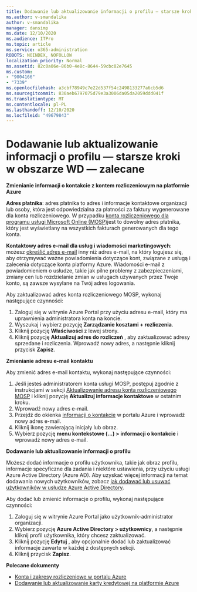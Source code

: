 ```yaml
---
title: Dodawanie lub aktualizowanie informacji o profilu — starsze kroki w obszarze WD — zalecane
ms.author: v-smandalika
author: v-smandalika
manager: dansimp
ms.date: 12/10/2020
ms.audience: ITPro
ms.topic: article
ms.service: o365-administration
ROBOTS: NOINDEX, NOFOLLOW
localization_priority: Normal
ms.assetid: 82c0a06e-86b0-4e8c-8644-59cbc02e7645
ms.custom:
- "9004166"
- "7339"
ms.openlocfilehash: a3cbf78949c7e22d537f54c2498133277a6cb5d6
ms.sourcegitcommit: 830aeb6797075d79e3a3006da05da2059ddd041f
ms.translationtype: MT
ms.contentlocale: pl-PL
ms.lasthandoff: 12/10/2020
ms.locfileid: "49679843"
---
```

# <a name="add-or-update-profile-information---legacy-wd---recommended-steps"></a>Dodawanie lub aktualizowanie informacji o profilu — starsze kroki w obszarze WD — zalecane

**Zmienianie informacji o kontakcie z kontem rozliczeniowym na platformie Azure**

**Adres płatnika**: adres płatnika to adres i informacje kontaktowe organizacji lub osoby, która jest odpowiedzialna za płatności za faktury wygenerowane dla konta rozliczeniowego. W przypadku [konta rozliczeniowego dla programu usługi Microsoft Online (MOSP)](https://docs.microsoft.com/azure/cost-management-billing/manage/change-azure-account-profile#update-an-mosp-billing-account-address)jest to dowolny adres płatnika, który jest wyświetlany na wszystkich fakturach generowanych dla tego konta.

**Kontaktowy adres e-mail dla usług i wiadomości marketingowych**: możesz [określić adres e-mail](https://docs.microsoft.com/azure/cost-management-billing/manage/change-azure-account-profile#change-your-contact-email-address) inny niż adres e-mail, na który logujesz się, aby otrzymywać ważne powiadomienia dotyczące kont, związane z usługą i zalecenia dotyczące konta platformy Azure. Wiadomości e-mail z powiadomieniem o usłudze, takie jak pilne problemy z zabezpieczeniami, zmiany cen lub rozdzielanie zmian w usługach używanych przez Twoje konto, są zawsze wysyłane na Twój adres logowania.

Aby zaktualizować adres konta rozliczeniowego MOSP, wykonaj następujące czynności:
1. Zaloguj się w witrynie Azure Portal przy użyciu adresu e-mail, który ma uprawnienia administratora konta na koncie.
2. Wyszukaj i wybierz pozycję **Zarządzanie kosztami + rozliczenia**. 
3. Kliknij pozycję **Właściwości** z lewej strony. 
4. Kliknij pozycję **Aktualizuj adres do rozliczeń** , aby zaktualizować adresy sprzedane i rozliczenia. Wprowadź nowy adres, a następnie kliknij przycisk **Zapisz**.

**Zmienianie adresu e-mail kontaktu** 

Aby zmienić adres e-mail kontaktu, wykonaj następujące czynności:
1. Jeśli jesteś administratorem konta usługi MOSP, postępuj zgodnie z instrukcjami w sekcji [Aktualizowanie adresu konta rozliczeniowego MOSP](https://docs.microsoft.com/azure/cost-management-billing/manage/change-azure-account-profile#update-an-mosp-billing-account-address) i kliknij pozycję **Aktualizuj informacje kontaktowe** w ostatnim kroku. 
2. Wprowadź nowy adres e-mail. 
3. Przejdź do okienka [informacji o kontakcie](https://ms.portal.azure.com/) w portalu Azure i wprowadź nowy adres e-mail. 
4. Kliknij ikonę zawierającą inicjały lub obraz. 
5. Wybierz pozycję **menu kontekstowe (...) > informacji o kontakcie** i wprowadź nowy adres e-mail.

**Dodawanie lub aktualizowanie informacji o profilu**

Możesz dodać informacje o profilu użytkownika, takie jak obraz profilu, informacje specyficzne dla zadania i niektóre ustawienia, przy użyciu usługi Azure Active Directory (Azure AD). Aby uzyskać więcej informacji na temat dodawania nowych użytkowników, zobacz [jak dodawać lub usuwać użytkowników w usłudze Azure Active Directory](https://docs.microsoft.com/azure/active-directory/fundamentals/add-users-azure-active-directory).

Aby dodać lub zmienić informacje o profilu, wykonaj następujące czynności:

1. Zaloguj się w witrynie Azure Portal jako użytkownik-administrator organizacji.
2. Wybierz pozycję **Azure Active Directory > użytkownicy**, a następnie kliknij profil użytkownika, który chcesz zaktualizować. 
3. Kliknij pozycję **Edytuj** , aby opcjonalnie dodać lub zaktualizować informacje zawarte w każdej z dostępnych sekcji. 
4. Kliknij przycisk **Zapisz**.

**Polecane dokumenty**

- [Konta i zakresy rozliczeniowe w portalu Azure](https://docs.microsoft.com/azure/cost-management-billing/manage/view-all-accounts) 
- [Dodawanie lub aktualizowanie karty kredytowej na platformie Azure](https://docs.microsoft.com/azure/cost-management-billing/manage/change-credit-card)



